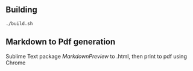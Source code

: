 ## Building

```./build.sh```

## Markdown to Pdf generation
Sublime Text package _MarkdownPreview_ to .html, then print to pdf using Chrome  